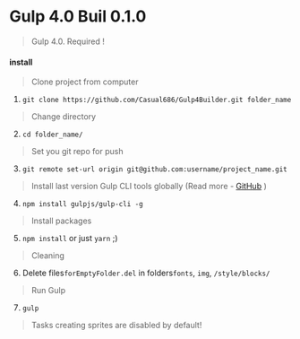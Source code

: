 # Gulp 4.0 Buil 0.1.0

>Gulp 4.0. Required !

#### install

> Clone project from computer
1. ```git clone https://github.com/Casual686/Gulp4Builder.git folder_name```
> Change directory
2. ```cd folder_name/```
> Set you git repo for push
3. ```git remote set-url origin git@github.com:username/project_name.git```
> Install last version Gulp CLI tools globally (Read more - [GitHub](https://github.com/gulpjs/gulp/blob/4.0/docs/getting-started.md) )
4. ```npm install gulpjs/gulp-cli -g```  
> Install packages
5. ```npm install``` or just ```yarn``` ;)
> Cleaning
6. Delete files```forEmptyFolder.del``` in folders```fonts```, ```img```, ```/style/blocks/```
> Run Gulp
7. ```gulp```

> Tasks creating sprites are disabled by default!
